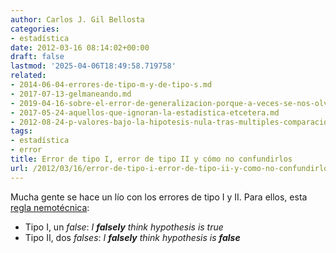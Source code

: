 ```yaml
---
author: Carlos J. Gil Bellosta
categories:
- estadística
date: 2012-03-16 08:14:02+00:00
draft: false
lastmod: '2025-04-06T18:49:58.719758'
related:
- 2014-06-04-errores-de-tipo-m-y-de-tipo-s.md
- 2017-07-13-gelmaneando.md
- 2019-04-16-sobre-el-error-de-generalizacion-porque-a-veces-se-nos-olvida.md
- 2017-05-24-aquellos-que-ignoran-la-estadistica-etcetera.md
- 2012-08-24-p-valores-bajo-la-hipotesis-nula-tras-multiples-comparaciones.md
tags:
- estadística
- error
title: Error de tipo I, error de tipo II y cómo no confundirlos
url: /2012/03/16/error-de-tipo-i-error-de-tipo-ii-y-como-no-confundirlos/
---
```


Mucha gente se hace un lío con los errores de tipo I y II. Para ellos, esta [regla nemotécnica](http://stats.stackexchange.com/questions/1610/is-there-a-way-to-remember-the-definitions-of-type-i-and-type-ii-errors):

* Tipo I, un _false_: _I **falsely** think hypothesis is true_
* Tipo II, dos _falses_: _I **falsely** think hypothesis is **false**_